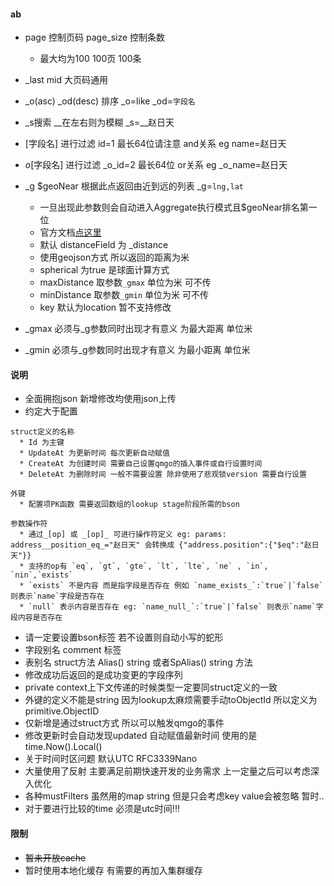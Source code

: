 #### ab

* page 控制页码 page_size 控制条数
    * 最大均为100 100页 100条
* _last mid 大页码通用
* _o(asc) _od(desc) 排序 _o=like _od=`字段名`
* _s搜索 __在左右则为模糊 _s=__赵日天
* [字段名] 进行过滤 id=1 最长64位请注意 and关系 eg name=赵日天
* _o_[字段名] 进行过滤 _o_id=2 最长64位 or关系 eg _o_name=赵日天

* _g $geoNear 根据此点返回由近到远的列表 _g=`lng,lat`
    * 一旦出现此参数则会自动进入Aggregate执行模式且$geoNear排名第一位
    * 官方文档[点这里](https://docs.mongodb.com/manual/reference/operator/aggregation/geoNear/)
    * 默认 distanceField 为 _distance
    * 使用geojson方式 所以返回的距离为米
    * spherical 为true 是球面计算方式
    * maxDistance 取参数`_gmax` 单位为米 可不传
    * minDistance 取参数`_gmin` 单位为米 可不传
    * key 默认为location 暂不支持修改

* _gmax 必须与_g参数同时出现才有意义 为最大距离 单位米
* _gmin 必须与_g参数同时出现才有意义 为最小距离 单位米

#### 说明

* 全面拥抱json 新增修改均使用json上传
* 约定大于配置

```shell
struct定义的名称
  * Id 为主键
  * UpdateAt 为更新时间 每次更新自动赋值
  * CreateAt 为创建时间 需要自己设置qmgo的插入事件或自行设置时间
  * DeleteAt 为删除时间 一般不需要设置 除非使用了悲观锁version 需要自行设置

外键
  * 配置项PK函数 需要返回数组的lookup stage阶段所需的bson  

参数操作符
  * 通过_[op] 或 _[op]_ 可进行操作符定义 eg: params: address__position_eq_="赵日天" 会转换成 {"address.position":{"$eq":"赵日天"}}
  * 支持的op有 `eq`, `gt`, `gte`, `lt`, `lte`, `ne` , `in`, `nin`,`exists`
  * `exists` 不是内容 而是指字段是否存在 例如 `name_exists_`:`true`|`false` 则表示`name`字段是否存在
  * `null` 表示内容是否存在 eg: `name_null_`:`true`|`false` 则表示`name`字段内容是否存在

```

* 请一定要设置bson标签 若不设置则自动小写的蛇形
* 字段别名 comment 标签
* 表别名 struct方法 Alias() string 或者SpAlias() string 方法
* 修改成功后返回的是成功变更的字段序列
* private context上下文传递的时候类型一定要同struct定义的一致
* 外键的定义不能是string 因为lookup太麻烦需要手动toObjectId 所以定义为 primitive.ObjectID
* 仅新增是通过struct方式 所以可以触发qmgo的事件
* 修改更新时会自动发现updated 自动赋值最新时间 使用的是 time.Now().Local()
* 关于时间时区问题 默认UTC RFC3339Nano
* 大量使用了反射 主要满足前期快速开发的业务需求 上一定量之后可以考虑深入优化
* 各种mustFilters 虽然用的map string 但是只会考虑key value会被忽略 暂时..
* 对于要进行比较的time 必须是utc时间!!!

#### 限制

* ~~暂未开放cache~~
* 暂时使用本地化缓存 有需要的再加入集群缓存

